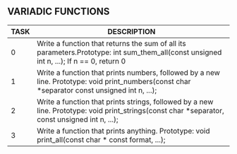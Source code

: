 ## VARIADIC FUNCTIONS
| TASK | DESCRIPTION 
| --- | --- |
| 0 | Write a function that returns the sum of all its parameters.Prototype: int sum_them_all(const unsigned int n, ...); If n == 0, return 0
| 1 | Write a function that prints numbers, followed by a new line. Prototype: void print_numbers(const char \*separator  const unsigned int n, ...);
| 2 | Write a function that prints strings, followed by a new line. Prototype: void print_strings(const char \*separator, const unsigned int n, ...);
| 3 | Write a function that prints anything. Prototype: void print_all(const char * const format, ...);
